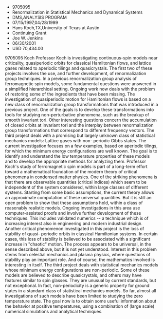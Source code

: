 
* 9705095
* Renormalization in Statistical Mechanics and Dynamical Systems
* DMS,ANALYSIS PROGRAM
* 07/15/1997,04/28/1999
* Hans Koch,TX,University of Texas at Austin
* Continuing Grant
* Joe W. Jenkins
* 06/30/2001
* USD 70,434.00

9705095 Koch Professor Koch is investigating continuous-spin models near
criticality, quasiperiodic orbits for classical Hamiltonian flows, and lattice
gases related to aperiodic tilings and quasicrystals. The first two of these
projects involves the use, and further development, of renormalization group
techniques. In a previous renormalization group analysis of ferromagnetic spin
models, some fundamental questions were answered in a simplified hierarchical
setting. Ongoing work now deals with the problem of restoring some of the
ingredients that have been missing. The investigation of quasiperiodic motion
for Hamiltonian flows is based on a new class of renormalization group
transformations that was introduced in a previous project. One of the goals is
to develop these transformations into tools for studying non-perturbative
phenomena, such as the breakup of smooth invariant tori. Other interesting
questions concern the accumulation of closed orbits at invariant tori and the
interplay between renormalization group transformations that correspond to
different frequency vectors. The third project deals with a promising but
largely unknown class of statistical mechanics models: Lattice gases with non-
periodic Gibbs states. The current investigation focuses on a few examples,
based on aperiodic tilings, for which the minimum energy configurations are well
known. The goal is to identify and understand the low temperature properties of
these models and to develop the appropriate methods for analyzing them.
Professor Koch's study of ferromagnetic spin models is part of a long-term
effort toward a mathematical foundation of the modern theory of critical
phenomena in condensed matter physics. One of the striking phenomena is that
there are observable quantities (critical indices) which seem to be independent
of the system considered, within large classes of different systems. Starting
from some basic assumptions, the current theory allows an approximate
computation of these universal quantities. But it is still an open problem to
show that these assumptions hold, within a class of reasonably realistic models.
Ongoing investigations in this area use computer-assisted proofs and involve
further development of these techniques. This includes validated numerics -- a
technique which is of increasing interest also in engineering and modern
industrial design. Another critical phenomenon investigated in this project is
the loss of stability of quasi- periodic orbits in classical Hamiltonian
systems. In certain cases, this loss of stability is believed to be associated
with a significant increase in "chaotic" motion. The process appears to be
universal, in the sense described above, but it is not yet understood. Interest
in this problem stems from celestial mechanics and plasma physics, where
questions of stability play an important role. And of course, the mathematics
involved is interesting in itself. The third project deals with statistical
mechanics models whose minimum energy configurations are non-periodic. Some of
these models are believed to describe quasicrystals, and others may have
features similar to spin glasses. They are unusual by current standards, but not
exceptional. In fact, non-periodicity is a generic property for ground states in
a standard class of statistical mechanics models. So far, almost all
investigations of such models have been limited to studying the zero temperature
state. The goal now is to obtain some useful information about the behavior at
positive temperatures, using a combination of (large scale) numerical
simulations and analytical techniques.
